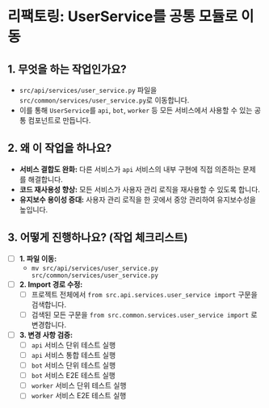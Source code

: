 # 리팩토링: UserService를 공통 모듈로 이동

## 1. 무엇을 하는 작업인가요?

- `src/api/services/user_service.py` 파일을 `src/common/services/user_service.py`로 이동합니다.
- 이를 통해 `UserService`를 `api`, `bot`, `worker` 등 모든 서비스에서 사용할 수 있는 공통 컴포넌트로 만듭니다.

## 2. 왜 이 작업을 하나요?

- **서비스 결합도 완화:** 다른 서비스가 `api` 서비스의 내부 구현에 직접 의존하는 문제를 해결합니다.
- **코드 재사용성 향상:** 모든 서비스가 사용자 관리 로직을 재사용할 수 있도록 합니다.
- **유지보수 용이성 증대:** 사용자 관리 로직을 한 곳에서 중앙 관리하여 유지보수성을 높입니다.

## 3. 어떻게 진행하나요? (작업 체크리스트)

- [ ] **1. 파일 이동:**
    - `mv src/api/services/user_service.py src/common/services/user_service.py`
- [ ] **2. Import 경로 수정:**
    - [ ] 프로젝트 전체에서 `from src.api.services.user_service import` 구문을 검색합니다.
    - [ ] 검색된 모든 구문을 `from src.common.services.user_service import` 로 변경합니다.
- [ ] **3. 변경 사항 검증:**
    - [ ] `api` 서비스 단위 테스트 실행
    - [ ] `api` 서비스 통합 테스트 실행
    - [ ] `bot` 서비스 단위 테스트 실행
    - [ ] `bot` 서비스 E2E 테스트 실행
    - [ ] `worker` 서비스 단위 테스트 실행
    - [ ] `worker` 서비스 E2E 테스트 실행
